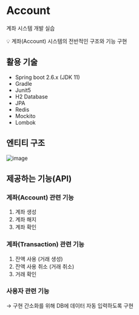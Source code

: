 # Account
계좌 시스템 개발 실습

<aside>
💡 계좌(Account) 시스템의 전반적인 구조와 기능 구현

</aside>

## 활용 기술

- Spring boot 2.6.x (JDK 11)
- Gradle
- Junit5
- H2 Database
- JPA
- Redis
- Mockito
- Lombok

## 엔티티 구조

![image](https://user-images.githubusercontent.com/102534186/184944651-6ebfb88e-41ac-4417-b3de-74caae5b40ab.png)

## 제공하는 기능(API)

### 계좌(Account) 관련 기능

1. 계좌 생성
2. 계좌 해지
3. 계좌 확인

### 계좌(Transaction) 관련 기능

1. 잔액 사용 (거래 생성)
2. 잔액 사용 취소 (거래 취소)
3. 거래 확인

### 사용자 관련 기능

→ 구현 간소화를 위해 DB에 데이터 자동 입력하도록 구현
